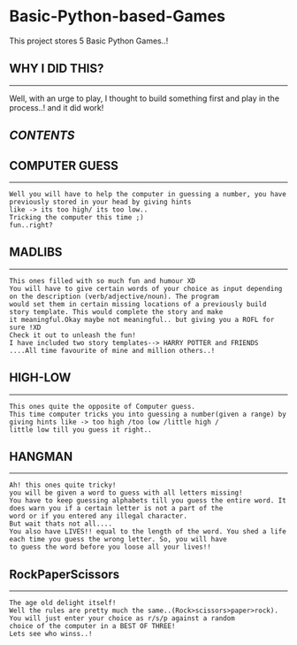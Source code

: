 # Basic-Python-based-Games
This project stores 5 Basic Python Games..!

## WHY I DID THIS?
***
Well, with an urge to play, I thought to build something first and play in the process..! and it did work!

## *CONTENTS*
 ## COMPUTER GUESS
 ***
    Well you will have to help the computer in guessing a number, you have previously stored in your head by giving hints
    like -> its too high/ its too low..
    Tricking the computer this time ;)
    fun..right?
    
 ## MADLIBS
 ***
    This ones filled with so much fun and humour XD
    You will have to give certain words of your choice as input depending on the description (verb/adjective/noun). The program
    would set them in certain missing locations of a previously build story template. This would complete the story and make 
    it meaningful.Okay maybe not meaningful.. but giving you a ROFL for sure !XD
    Check it out to unleash the fun!
    I have included two story templates--> HARRY POTTER and FRIENDS ....All time favourite of mine and million others..!
   
 ## HIGH-LOW
 ***
    This ones quite the opposite of Computer guess.
    This time computer tricks you into guessing a number(given a range) by giving hints like -> too high /too low /little high /
    little low till you guess it right..
   
 ## HANGMAN
 ***
    Ah! this ones quite tricky!
    you will be given a word to guess with all letters missing!
    You have to keep guessing alphabets till you guess the entire word. It does warn you if a certain letter is not a part of the
    word or if you entered any illegal character.
    But wait thats not all....
    You also have LIVES!! equal to the length of the word. You shed a life each time you guess the wrong letter. So, you will have 
    to guess the word before you loose all your lives!!
    
 ## RockPaperScissors
 ***
    The age old delight itself!
    Well the rules are pretty much the same..(Rock>scissors>paper>rock). You will just enter your choice as r/s/p against a random 
    choice of the computer in a BEST OF THREE!
    Lets see who winss..!
    
    
    

